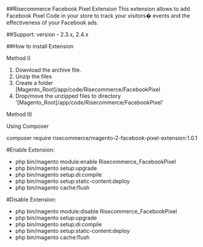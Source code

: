 ##Risecommerce Facebook Pixel Extension
This extension allows to add Facebook Pixel Code in your store to track your visitors� events and the effectiveness of your Facebook ads.

##Support: 
version - 2.3.x, 2.4.x

##How to install Extension

Method I)

1. Download the archive file.
2. Unzip the files
3. Create a folder [Magento_Root]/app/code/Risecommerce/FacebookPixel
4. Drop/move the unzipped files to directory '[Magento_Root]/app/code/Risecommerce/FacebookPixel'

Method II)

Using Composer

composer require risecommerce/magento-2-facebook-pixel-extension:1.0.1

#Enable Extension:
- php bin/magento module:enable Risecommerce_FacebookPixel
- php bin/magento setup:upgrade
- php bin/magento setup:di:compile
- php bin/magento setup:static-content:deploy
- php bin/magento cache:flush

#Disable Extension:
- php bin/magento module:disable Risecommerce_FacebookPixel
- php bin/magento setup:upgrade
- php bin/magento setup:di:compile
- php bin/magento setup:static-content:deploy
- php bin/magento cache:flush
